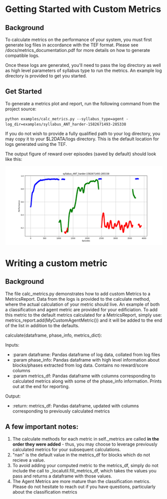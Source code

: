 Getting Started with Custom Metrics
==
Background
--
To calculate metrics on the performance of your system, you must first generate log files in accordance with the TEF format. Please see /docs/metrics_documentation.pdf for more details on how to generate compatible logs.

Once these logs are generated, you'll need to pass the log directory as well as high level parameters of syllabus type to run the metrics. An example log directory is provided to get you started.

Get Started
--
To generate a metrics plot and report, run the following command from the project source:

`python examples/calc_metrics.py --syllabus_type=agent -log_dir=examples/syllabus_ANT_harder-1582671493-285338`

If you do not wish to provide a fully qualified path to your log directory, you may copy it to your $L2DATA/logs directory. This is the default location for logs generated using the TEF. 

The output figure of reward over episodes (saved by default) should look like this:

![diagram](syllabus_ANT_harder-1582671493-285338_example.png)


Writing a custom metric
==
Background
--
The file calc_metrics.py demonstrates how to add custom Metrics to a MetricsReport. Data from the logs is provided to the calculate method, where the actual calculation of your metric should live. An example of both a classification and agent metric are provided for your edificiation. To add this metric to the default metrics calculated for a MetricsReport, simply use: metrics_report.add(MyCustomAgentMetric()) and it will be added to the end of the list in addition to the defaults.


calculate(dataframe, phase_info, metrics_dict):

Inputs:
- :param dataframe: Pandas dataframe of log data, collated from log files
- :param phase_info: Pandas dataframe with high level information about blocks/phases extracted from log data. Contains no reward/score columns
- :param metrics_df: Pandas dataframe with columns corresponding to calculated metrics along with some of the phase_info information. Prints out at the end for reporting. 

Output:
- :return: metrics_df: Pandas dataframe, updated with columns corresponding to previously calculated metrics


A few important notes: 
--
1) The calculate methods for each metric in self._metrics are called **in the order they were added** - thus, you may choose to leverage previously calculated metrics for your subsequent calculations.
2) "nan" is the default value in the metrics_df for blocks which do not recieve a value.
3) To avoid adding your computed metric to the metrics_df, simply do not include the call to _localutil.fill_metrics_df, which takes the values you pass and returns a dataframe with those values. 
4) The Agent Metrics are more mature than the classification metrics. Please do not hesitate to reach out if you have questions, particularly about the classification metrics